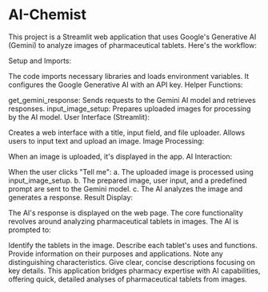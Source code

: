 # AI-Chemist

This project is a Streamlit web application that uses Google's Generative AI (Gemini) to analyze images of pharmaceutical tablets. Here's the workflow:

Setup and Imports:

The code imports necessary libraries and loads environment variables.
It configures the Google Generative AI with an API key.
Helper Functions:

get_gemini_response: Sends requests to the Gemini AI model and retrieves responses.
input_image_setup: Prepares uploaded images for processing by the AI model.
User Interface (Streamlit):

Creates a web interface with a title, input field, and file uploader.
Allows users to input text and upload an image.
Image Processing:

When an image is uploaded, it's displayed in the app.
AI Interaction:

When the user clicks "Tell me": a. The uploaded image is processed using input_image_setup. b. The prepared image, user input, and a predefined prompt are sent to the Gemini model. c. The AI analyzes the image and generates a response.
Result Display:

The AI's response is displayed on the web page.
The core functionality revolves around analyzing pharmaceutical tablets in images. The AI is prompted to:

Identify the tablets in the image.
Describe each tablet's uses and functions.
Provide information on their purposes and applications.
Note any distinguishing characteristics.
Give clear, concise descriptions focusing on key details.
This application bridges pharmacy expertise with AI capabilities, offering quick, detailed analyses of pharmaceutical tablets from images.
